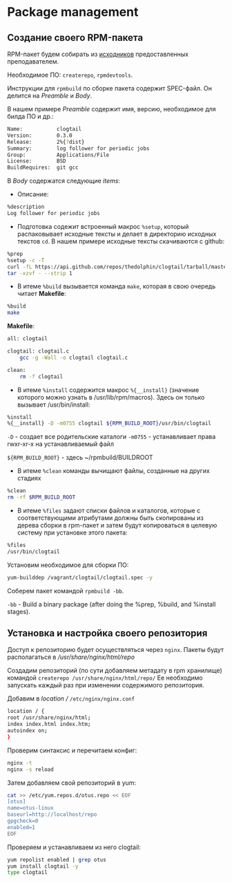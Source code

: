 # Package management

## Создание своего RPM-пакета 

RPM-пакет будем собирать из [исходников](https://github.com/thedolphin/clogtail) предоставленных преподавателем.

Необходимое ПО: `createrepo`, `rpmdevtools`.

Инструкции для `rpmbuild` по сборке пакета содержит SPEC-файл.
Он делится на *Preamble* и *Body*.

В нашем примере *Preamble* содержит имя, версию, необходимое для билда ПО и др.:
```bash
Name:           clogtail
Version:        0.3.0
Release:        2%{?dist}
Summary:        log follower for periodic jobs
Group:          Applications/File
License:        BSD
BuildRequires:  git gcc
```
В *Body* содержатся следующие *items*:

- Описание:
```bash
%description
Log follower for periodic jobs
```

- Подготовка содежит встроенный макрос `%setup`, который распаковывает исходные тексты и делает в директорию исходных текстов `cd`. В нашем примере исходные тексты скачиваются с github:
```bash
%prep
%setup -c -T
curl -fL https://api.github.com/repos/thedolphin/clogtail/tarball/master |
tar -xzvf - --strip 1
```

- В итеме `%build` вызывается команда `make`, которая в свою очередь читает **Makefile**: 
```bash
%build
make
```

**Makefile**:
```bash
all: clogtail

clogtail: clogtail.c
	gcc -g -Wall -o clogtail clogtail.c

clean:
	rm -f clogtail
```

- В итеме `%install` содержится макрос `%{__install}` (значение которого можно узнать в /usr/lib/rpm/macros). Здесь он только вызывает /usr/bin/install:
```bash
%install
%{__install} -D -m0755 clogtail ${RPM_BUILD_ROOT}/usr/bin/clogtail
```
`-D` - создает все родительские каталоги
`-m0755` - устанавливает права rwxr-xr-x на устанавливаемый файл

`${RPM_BUILD_ROOT}` - здесь ~/rpmbuild/BUILDROOT

- В итеме `%clean` команды вычищают файлы, созданные на других стадиях
```bash
%clean
rm -rf $RPM_BUILD_ROOT
```

- В итеме `%files` задают списки файлов и каталогов, которые с соответствующими атрибутами должны быть скопированы из дерева сборки в rpm-пакет и затем будут копироваться в целевую систему при установке этого пакета:
```bash
%files
/usr/bin/clogtail
```

Установим необходимое для сборки ПО:
```bash
yum-builddep /vagrant/clogtail/clogtail.spec -y
```

Соберем пакет командой `rpmbuild -bb`.

`-bb` - Build a binary package (after doing the %prep, %build, and %install stages).

## Установка и настройка своего репозитория

Доступ к репозиторию будет осуществляться через `nginx`.
Пакеты будут располагаться в */usr/share/nginx/html/repo*

Создадим репозиторий (по сути добавляем метадату в rpm хранилище) командой `createrepo /usr/share/nginx/html/repo/`
Ее необходимо запускать каждый раз при изменении содержимого репозитория.

Добавим в *location /* `/etc/nginx/nginx.conf`
```bash
location / {
root /usr/share/nginx/html;
index index.html index.htm;
autoindex on; 
}
```

Проверим синтаксис и перечитаем конфиг:
```bash
nginx -t
nginx -s reload
```

Затем добавляем свой репозиторий в yum:
```bash
cat >> /etc/yum.repos.d/otus.repo << EOF
[otus]
name=otus-linux
baseurl=http://localhost/repo
gpgcheck=0
enabled=1
EOF
```

Проверяем и устанавливаем из него clogtail:
```bash
yum repolist enabled | grep otus
yum install clogtail -y
type clogtail
```



